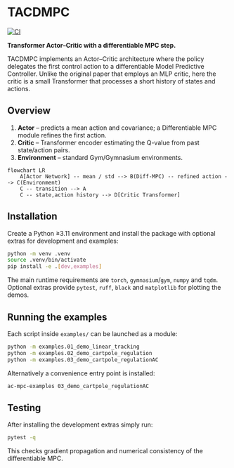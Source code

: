 # TACDMPC

[![CI](https://github.com/<user>/TACDMPC/actions/workflows/ci.yml/badge.svg)](https://github.com/<user>/TACDMPC/actions/workflows/ci.yml)

 **Transformer Actor–Critic with a differentiable MPC step.**

TACDMPC implements an Actor–Critic architecture where the policy delegates the first control action to a differentiable Model Predictive Controller.  Unlike the original paper that employs an MLP critic, here the critic is a small Transformer that processes a short history of states and actions.

## Overview

1. **Actor** – predicts a mean action and covariance; a Differentiable MPC module refines the first action.
2. **Critic** – Transformer encoder estimating the Q-value from past state/action pairs.
3. **Environment** – standard Gym/Gymnasium environments.

```mermaid
flowchart LR
    A[Actor Network] -- mean / std --> B(Diff-MPC) -- refined action --> C(Environment)
    C -- transition --> A
    C -- state,action history --> D[Critic Transformer]
```

## Installation

Create a Python ≥3.11 environment and install the package with optional extras for development and examples:

```bash
python -m venv .venv
source .venv/bin/activate
pip install -e .[dev,examples]
```

The main runtime requirements are `torch`, `gymnasium`/`gym`, `numpy` and `tqdm`.  Optional extras provide `pytest`, `ruff`, `black` and `matplotlib` for plotting the demos.

## Running the examples

Each script inside `examples/` can be launched as a module:

```bash
python -m examples.01_demo_linear_tracking
python -m examples.02_demo_cartpole_regulation
python -m examples.03_demo_cartpole_regulationAC
```

Alternatively a convenience entry point is installed:

```bash
ac-mpc-examples 03_demo_cartpole_regulationAC
```

## Testing

After installing the development extras simply run:

```bash
pytest -q
```

This checks gradient propagation and numerical consistency of the differentiable MPC.
